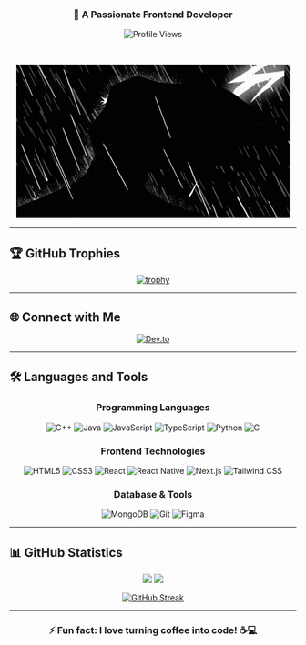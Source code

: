 <div align="center">
  
### 🚀 A Passionate Frontend Developer

![Profile Views](https://komarev.com/ghpvc/?username=opadasaleh&label=Profile%20views&color=0e75b6&style=flat)

<br/>

![React Animation](https://github.com/opadasaleh/opadasaleh/blob/main/GIF%20by%20Adult%20Swim.gif?raw=true)

</div>

---

## 🏆 GitHub Trophies

<div align="center">
  
[![trophy](https://github-profile-trophy.vercel.app/?username=opadasaleh&theme=onedark&column=7)](https://github.com/ryo-ma/github-profile-trophy)

</div>

---

## 🌐 Connect with Me

<div align="center">
  
[![Dev.to](https://img.shields.io/badge/Dev.to-0A0A0A?style=for-the-badge&logo=dev.to&logoColor=white)](https://dev.to/opadasaleh)

</div>

---

## 🛠️ Languages and Tools

<div align="center">

### Programming Languages

![C++](https://img.shields.io/badge/C++-00599C?style=for-the-badge&logo=c%2B%2B&logoColor=white)
![Java](https://img.shields.io/badge/Java-ED8B00?style=for-the-badge&logo=java&logoColor=white)
![JavaScript](https://img.shields.io/badge/JavaScript-F7DF1E?style=for-the-badge&logo=javascript&logoColor=black)
![TypeScript](https://img.shields.io/badge/TypeScript-007ACC?style=for-the-badge&logo=typescript&logoColor=white)
![Python](https://img.shields.io/badge/Python-3776AB?style=for-the-badge&logo=python&logoColor=white)
![C](https://img.shields.io/badge/c-%2300599C.svg?style=for-the-badge&logo=c&logoColor=white)
### Frontend Technologies

![HTML5](https://img.shields.io/badge/HTML5-E34F26?style=for-the-badge&logo=html5&logoColor=white)
![CSS3](https://img.shields.io/badge/CSS3-1572B6?style=for-the-badge&logo=css3&logoColor=white)
![React](https://img.shields.io/badge/React-20232A?style=for-the-badge&logo=react&logoColor=61DAFB)
![React Native](https://img.shields.io/badge/React_Native-20232A?style=for-the-badge&logo=react&logoColor=61DAFB)
![Next.js](https://img.shields.io/badge/Next.js-000000?style=for-the-badge&logo=next.js&logoColor=white)
![Tailwind CSS](https://img.shields.io/badge/Tailwind_CSS-38B2AC?style=for-the-badge&logo=tailwind-css&logoColor=white)

### Database & Tools

![MongoDB](https://img.shields.io/badge/MongoDB-4EA94B?style=for-the-badge&logo=mongodb&logoColor=white)
![Git](https://img.shields.io/badge/Git-F05032?style=for-the-badge&logo=git&logoColor=white)
![Figma](https://img.shields.io/badge/Figma-F24E1E?style=for-the-badge&logo=figma&logoColor=white)

</div>

---

## 📊 GitHub Statistics

<div align="center">
  
<img height="180em" src="https://github-readme-stats.vercel.app/api?username=opadasaleh&show_icons=true&theme=dark&include_all_commits=true&count_private=true"/>
<img height="180em" src="https://github-readme-stats.vercel.app/api/top-langs/?username=opadasaleh&layout=compact&langs_count=7&theme=dark"/>

</div>

<div align="center">
  
[![GitHub Streak](https://github-readme-streak-stats.herokuapp.com/?user=opadasaleh&theme=dark&background=000000&ring=00FF00&fire=00FF00&currStreakLabel=00FF00)](https://git.io/streak-stats)

</div>

---

<div align="center">
  
### ⚡ Fun fact: I love turning coffee into code! ☕️💻

</div>
